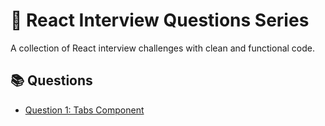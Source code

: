 # 🚀 React Interview Questions Series

A collection of React interview challenges with clean and functional code.

## 📚 Questions

- [Question 1: Tabs Component](./q1-tabs-component/README.md)
